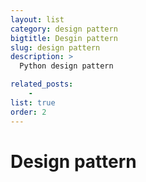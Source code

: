 ```yaml
---
layout: list
category: design pattern
bigtitle: Desgin pattern
slug: design pattern
description: >
  Python design pattern

related_posts:
    - 
list: true
order: 2
---
```


# Design pattern